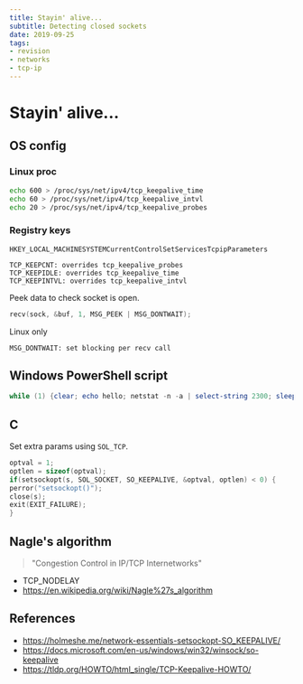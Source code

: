 ```yaml
---
title: Stayin' alive...
subtitle: Detecting closed sockets
date: 2019-09-25
tags:
- revision
- networks
- tcp-ip
---
```


# Stayin' alive...

## OS config
### Linux proc

```bash
echo 600 > /proc/sys/net/ipv4/tcp_keepalive_time
echo 60 > /proc/sys/net/ipv4/tcp_keepalive_intvl
echo 20 > /proc/sys/net/ipv4/tcp_keepalive_probes
```

### Registry keys
`HKEY_LOCAL_MACHINESYSTEMCurrentControlSetServicesTcpipParameters`

```text
TCP_KEEPCNT: overrides tcp_keepalive_probes
TCP_KEEPIDLE: overrides tcp_keepalive_time
TCP_KEEPINTVL: overrides tcp_keepalive_intvl
```

Peek data to check socket is open.

```c
recv(sock, &buf, 1, MSG_PEEK | MSG_DONTWAIT);
```

Linux only

```text
MSG_DONTWAIT: set blocking per recv call
```

## Windows PowerShell script

```powershell
while (1) {clear; echo hello; netstat -n -a | select-string 2300; sleep 1}
```

## C
Set extra params using `SOL_TCP`.

```c
optval = 1;
optlen = sizeof(optval);
if(setsockopt(s, SOL_SOCKET, SO_KEEPALIVE, &optval, optlen) < 0) {
perror("setsockopt()");
close(s);
exit(EXIT_FAILURE);
}
```

## Nagle's algorithm
> "Congestion Control in IP/TCP Internetworks"

- TCP_NODELAY
- https://en.wikipedia.org/wiki/Nagle%27s_algorithm

## References
- https://holmeshe.me/network-essentials-setsockopt-SO_KEEPALIVE/
- https://docs.microsoft.com/en-us/windows/win32/winsock/so-keepalive
- https://tldp.org/HOWTO/html_single/TCP-Keepalive-HOWTO/

